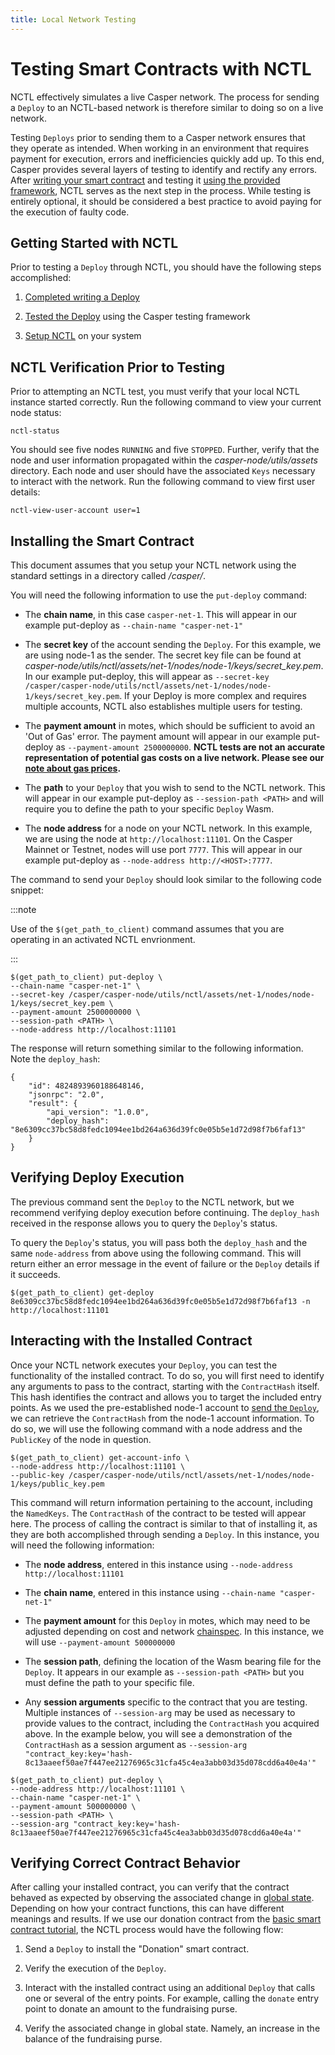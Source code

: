 ```yaml
---
title: Local Network Testing
---
```


# Testing Smart Contracts with NCTL

NCTL effectively simulates a live Casper network. The process for sending a `Deploy` to an NCTL-based network is therefore similar to doing so on a live network.

Testing `Deploys` prior to sending them to a Casper network ensures that they operate as intended. When working in an environment that requires payment for execution, errors and inefficiencies quickly add up. To this end, Casper provides several layers of testing to identify and rectify any errors. After [writing your smart contract](../../developers/writing-onchain-code/simple-contract.md) and testing it [using the provided framework](../../developers/writing-onchain-code/testing-contracts.md), NCTL serves as the next step in the process. While testing is entirely optional, it should be considered a best practice to avoid paying for the execution of faulty code.

## Getting Started with NCTL

Prior to testing a `Deploy` through NCTL, you should have the following steps accomplished:

1) [Completed writing a Deploy](../../developers/writing-onchain-code/simple-contract.md)

2) [Tested the Deploy](../../developers/writing-onchain-code/testing-contracts.md) using the Casper testing framework

3) [Setup NCTL](./setup-nctl.md) on your system

## NCTL Verification Prior to Testing

Prior to attempting an NCTL test, you must verify that your local NCTL instance started correctly. Run the following command to view your current node status:

```
nctl-status
```

You should see five nodes `RUNNING` and five `STOPPED`. Further, verify that the node and user information propagated within the *casper-node/utils/assets* directory. Each node and user should have the associated `Keys` necessary to interact with the network. Run the following command to view first user details:

```
nctl-view-user-account user=1
```

## Installing the Smart Contract

This document assumes that you setup your NCTL network using the standard settings in a directory called */casper/*.

You will need the following information to use the `put-deploy` command:

* The **chain name**, in this case `casper-net-1`. This will appear in our example put-deploy as `--chain-name "casper-net-1"`

* The **secret key** of the account sending the `Deploy`. For this example, we are using node-1 as the sender. The secret key file can be found at *casper-node/utils/nctl/assets/net-1/nodes/node-1/keys/secret_key.pem*. In our example put-deploy, this will appear as `--secret-key /casper/casper-node/utils/nctl/assets/net-1/nodes/node-1/keys/secret_key.pem`. If your Deploy is more complex and requires multiple accounts, NCTL also establishes multiple users for testing.

* The **payment amount** in motes, which should be sufficient to avoid an 'Out of Gas' error. The payment amount will appear in our example put-deploy as `--payment-amount 2500000000`. **NCTL tests are not an accurate representation of potential gas costs on a live network. Please see our [note about gas prices](../../developers/cli/sending-transactions.md#a-note-about-gas-price).**

* The **path** to your `Deploy` that you wish to send to the NCTL network. This will appear in our example put-deploy as `--session-path <PATH>` and will require you to define the path to your specific `Deploy` Wasm.

* The **node address** for a node on your NCTL network. In this example, we are using the node at `http://localhost:11101`. On the Casper Mainnet or Testnet, nodes will use port `7777`. This will appear in our example put-deploy as `--node-address http://<HOST>:7777`.

The command to send your `Deploy` should look similar to the following code snippet:

:::note

Use of the `$(get_path_to_client)` command assumes that you are operating in an activated NCTL envrionment.

:::

```
$(get_path_to_client) put-deploy \
--chain-name "casper-net-1" \
--secret-key /casper/casper-node/utils/nctl/assets/net-1/nodes/node-1/keys/secret_key.pem \
--payment-amount 2500000000 \
--session-path <PATH> \
--node-address http://localhost:11101
```

The response will return something similar to the following information. Note the `deploy_hash`:

```
{
    "id": 4824893960188648146,
    "jsonrpc": "2.0",
    "result": {
        "api_version": "1.0.0",
        "deploy_hash": "8e6309cc37bc58d8fedc1094ee1bd264a636d39fc0e05b5e1d72d98f7b6faf13"
    }
}
```

## Verifying Deploy Execution

The previous command sent the `Deploy` to the NCTL network, but we recommend verifying deploy execution before continuing. The `deploy_hash` received in the response allows you to query the `Deploy`'s status. 

To query the `Deploy`'s status, you will pass both the `deploy_hash` and the same `node-address` from above using the following command. This will return either an error message in the event of failure or the `Deploy` details if it succeeds.
```
$(get_path_to_client) get-deploy 8e6309cc37bc58d8fedc1094ee1bd264a636d39fc0e05b5e1d72d98f7b6faf13 -n http://localhost:11101
```

## Interacting with the Installed Contract

Once your NCTL network executes your `Deploy`, you can test the functionality of the installed contract. To do so, you will first need to identify any arguments to pass to the contract, starting with the `ContractHash` itself. This hash identifies the contract and allows you to target the included entry points. As we used the pre-established node-1 account to [send the `Deploy`](../../developers/cli/sending-deploys.md), we can retrieve the `ContractHash` from the node-1 account information. To do so, we will use the following command with a node address and the `PublicKey` of the node in question. 


```
$(get_path_to_client) get-account-info \
--node-address http://localhost:11101 \
--public-key /casper/casper-node/utils/nctl/assets/net-1/nodes/node-1/keys/public_key.pem
```

This command will return information pertaining to the account, including the `NamedKeys`. The `ContractHash` of the contract to be tested will appear here. The process of calling the contract is similar to that of installing it, as they are both accomplished through sending a `Deploy`. In this instance, you will need the following information:

* The **node address**, entered in this instance using `--node-address http://localhost:11101`

* The **chain name**, entered in this instance using `--chain-name "casper-net-1"`

* The **payment amount** for this `Deploy` in motes, which may need to be adjusted depending on cost and network [chainspec](../../concepts/glossary/C.md#chainspec). In this instance, we will use `--payment-amount 500000000`

* The **session path**, defining the location of the Wasm bearing file for the `Deploy`. It appears in our example as `--session-path <PATH>` but you must define the path to your specific file.

* Any **session arguments** specific to the contract that you are testing. Multiple instances of `--session-arg` may be used as necessary to provide values to the contract, including the `ContractHash` you acquired above. In the example below, you will see a demonstration of the `ContractHash` as a session argument as `--session-arg "contract_key:key='hash-8c13aaeef50ae7f447ee21276965c31cfa45c4ea3abb03d35d078cdd6a40e4a'"`

```
$(get_path_to_client) put-deploy \
--node-address http://localhost:11101 \
--chain-name "casper-net-1" \
--payment-amount 500000000 \
--session-path <PATH> \
--session-arg "contract_key:key='hash-8c13aaeef50ae7f447ee21276965c31cfa45c4ea3abb03d35d078cdd6a40e4a'"
```

## Verifying Correct Contract Behavior

After calling your installed contract, you can verify that the contract behaved as expected by observing the associated change in [global state](../../developers/cli/installing-contracts.md#querying-global-state). Depending on how your contract functions, this can have different meanings and results. If we use our donation contract from the [basic smart contract tutorial](../../developers/writing-onchain-code/simple-contract.md), the NCTL process would have the following flow:

1) Send a `Deploy` to install the "Donation" smart contract.

2) Verify the execution of the `Deploy`.

3) Interact with the installed contract using an additional `Deploy` that calls one or several of the entry points. For example, calling the `donate` entry point to donate an amount to the fundraising purse.

4) Verify the associated change in global state. Namely, an increase in the balance of the fundraising purse.

